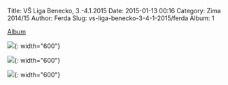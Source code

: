 Title: VŠ Liga Benecko, 3.-4.1.2015
Date: 2015-01-13 00:16
Category: Zima 2014/15
Author: Ferda
Slug: vs-liga-benecko-3-4-1-2015/ferda
Album: 1

[Album](https://photos.app.goo.gl/ufuq47HEUPcoNdvQ8)

![]({static}/static/zima-2014-15/alba/img-5912.jpg){: width="600"}

![]({static}/static/zima-2014-15/alba/img-5929.jpg){: width="600"}

![]({static}/static/zima-2014-15/alba/img-5935.jpg){: width="600"}
